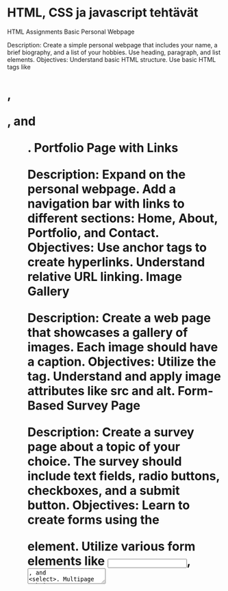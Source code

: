 # HTML, CSS ja javascript tehtävät

HTML Assignments
Basic Personal Webpage

Description: Create a simple personal webpage that includes your name, a brief biography, and a list of your hobbies. Use heading, paragraph, and list elements.
Objectives:
Understand basic HTML structure.
Use basic HTML tags like <h1>, <p>, and <ul>.
Portfolio Page with Links

Description: Expand on the personal webpage. Add a navigation bar with links to different sections: Home, About, Portfolio, and Contact.
Objectives:
Use anchor tags to create hyperlinks.
Understand relative URL linking.
Image Gallery

Description: Create a web page that showcases a gallery of images. Each image should have a caption.
Objectives:
Utilize the <img> tag.
Understand and apply image attributes like src and alt.
Form-Based Survey Page

Description: Create a survey page about a topic of your choice. The survey should include text fields, radio buttons, checkboxes, and a submit button.
Objectives:
Learn to create forms using the <form> element.
Utilize various form elements like <input>, <textarea>, and <select>.
Multipage Website

Description: Develop a multipage website on a subject of your choice. Include a home page, a contact form, an image gallery, and a news section. Link each page using a consistent navigation bar.
Objectives:
Combine previously learned HTML concepts.
Understand website architecture and navigation.

CSS Assignments
Stylize Personal Webpage

Description: Take the personal webpage from the first HTML assignment and apply basic styling like changing fonts, colors, and backgrounds.
Objectives:
Understand inline and external styles.
Use basic CSS properties.
Responsive Portfolio Page

Description: Modify the portfolio page to be mobile-responsive. It should look good and be functional on both desktop and mobile devices.
Objectives:
Understand media queries.
Learn about responsive design.
Animated Image Gallery

Description: Upgrade the image gallery with hover effects, animations, and transitions for when users mouse over the images.
Objectives:
Apply CSS transitions and animations.
Improve user interactions using CSS.
Styled Survey Form

Description: Make the survey page visually appealing. Use CSS Grid or Flexbox to layout the form elements neatly. Style the buttons and input fields.
Objectives:
Learn and apply CSS Grid or Flexbox.
Understand form styling.
Theme Switcher for Multipage Website

Description: Implement a theme switcher on the multipage website. Allow users to toggle between a light theme and a dark theme.
Objectives:
Utilize CSS variables.
Understand user preference styling.

JavaScript Assignments
Interactive Quiz

Description: Create a simple quiz with multiple-choice questions. Display a score at the end.
Objectives:
Understand basic JavaScript interactions.
Use event listeners on buttons.
Dynamic Image Gallery

Description: Modify the image gallery to allow users to click on an image and view it in a larger size in a modal.
Objectives:
Create and manage DOM elements dynamically.
Handle user events like clicks.
Form Validation

Description: Implement validation for the survey form. Ensure all required fields are filled out and validate email fields.
Objectives:
Understand form event handling.
Implement basic validation logic.
Interactive Multipage Website

Description: Add interactivity to the multipage website. Implement features like a search bar, a dynamic news feed, or other interactive elements.
Objectives:
Understand DOM manipulation.
Implement advanced JavaScript features.
Single Page Application (SPA)

Description: Convert the multipage website into a SPA. Use JavaScript to dynamically load content without full page reloads. Consider using a simple framework or library if desired.
Objectives:
Understand SPA architecture.
Dive deeper into advanced JavaScript or introduce a basic framework.
